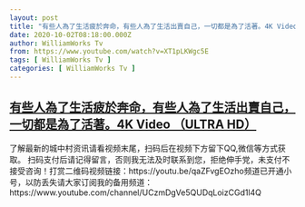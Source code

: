 ```yaml
---
layout: post
title: "有些人為了生活疲於奔命，有些人為了生活出賣自己，一切都是為了活著。4K Video （ULTRA HD）"
date: 2020-10-02T08:18:00.000Z
author: WilliamWorks Tv
from: https://www.youtube.com/watch?v=XT1pLKWgc5E
tags: [ WilliamWorks Tv ]
categories: [ WilliamWorks Tv ]
---
```

<!--1601626680000-->
[有些人為了生活疲於奔命，有些人為了生活出賣自己，一切都是為了活著。4K Video （ULTRA HD）](https://www.youtube.com/watch?v=XT1pLKWgc5E)
------

<div>
了解最新的城中村资讯请看视频末尾，扫码后在视频下方留下QQ,微信等方式获取。 扫码支付后请记得留言，否则我无法及时联系到您，拒绝伸手党，未支付不接受咨询！打赏二维码视频链接：https://youtu.be/qaZFvgEOzho频道已开通小号，以防丢失请大家订阅我的备用频道：https://www.youtube.com/channel/UCzmDgVe5QUDqLoizCGd1l4Q
</div>
